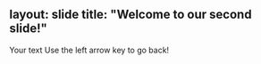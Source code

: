 layout: slide
title: "Welcome to our second slide!"
---
Your text
Use the left arrow key to go back!
